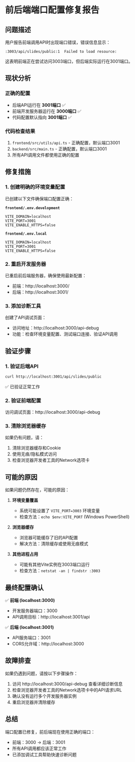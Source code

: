 # 前后端端口配置修复报告

## 问题描述
用户报告前端调用API时出现端口错误，错误信息显示：
```
:3003/api/slides/public:1  Failed to load resource: 
```

这表明前端正在尝试访问3003端口，但后端实际运行在3001端口。

## 现状分析

### 正确的配置
- 后端API运行在 **3001端口** ✅
- 前端开发服务器运行在 **3000端口** ✅
- 代码配置默认指向 **3001端口** ✅

### 代码检查结果
1. `frontend/src/utils/api.ts` - 正确配置，默认端口3001
2. `backend/src/main.ts` - 正确配置，默认端口3001
3. 所有API调用文件都使用正确的配置

## 修复措施

### 1. 创建明确的环境变量配置
已创建以下文件确保端口配置正确：

**`frontend/.env.development`**
```env
VITE_DOMAIN=localhost
VITE_PORT=3001
VITE_ENABLE_HTTPS=false
```

**`frontend/.env.local`**
```env
VITE_DOMAIN=localhost
VITE_PORT=3001
VITE_ENABLE_HTTPS=false
```

### 2. 重启开发服务器
已重启前后端服务器，确保使用最新配置：
- 前端：http://localhost:3000/
- 后端：http://localhost:3001/

### 3. 添加诊断工具
创建了API调试页面：
- 访问地址：http://localhost:3000/api-debug
- 功能：检查环境变量配置、测试端口连接、验证API调用

## 验证步骤

### 1. 验证后端API
```bash
curl http://localhost:3001/api/slides/public
```
✅ 已验证正常工作

### 2. 验证前端配置
访问调试页面：http://localhost:3000/api-debug

### 3. 清除浏览器缓存
如果仍有问题，请：
1. 清除浏览器缓存和Cookie
2. 使用无痕/隐私模式访问
3. 检查浏览器开发者工具的Network选项卡

## 可能的原因

如果问题仍然存在，可能的原因：

1. **环境变量覆盖**
   - 系统可能设置了 `VITE_PORT=3003` 环境变量
   - 检查方法：`echo $env:VITE_PORT` (Windows PowerShell)

2. **浏览器缓存**
   - 浏览器可能缓存了旧的API配置
   - 解决方法：清除缓存或使用无痕模式

3. **其他进程占用**
   - 可能有其他Vite实例在3003端口运行
   - 检查方法：`netstat -an | findstr :3003`

## 最终配置确认

✅ **前端 (localhost:3000)**
- 开发服务器端口：3000
- API调用目标：http://localhost:3001/api

✅ **后端 (localhost:3001)**  
- API服务端口：3001
- CORS允许域：http://localhost:3000

## 故障排查

如果仍遇到问题，请按以下步骤操作：

1. 访问 http://localhost:3000/api-debug 查看详细诊断信息
2. 检查浏览器开发者工具的Network选项卡中的API请求URL
3. 确认没有运行多个开发服务器实例
4. 重启浏览器并清除缓存

## 总结

端口配置已修复，前后端现在使用正确的端口：
- 前端：3000 → 后端：3001
- 所有API调用都应该正常工作
- 已添加调试工具帮助快速诊断问题